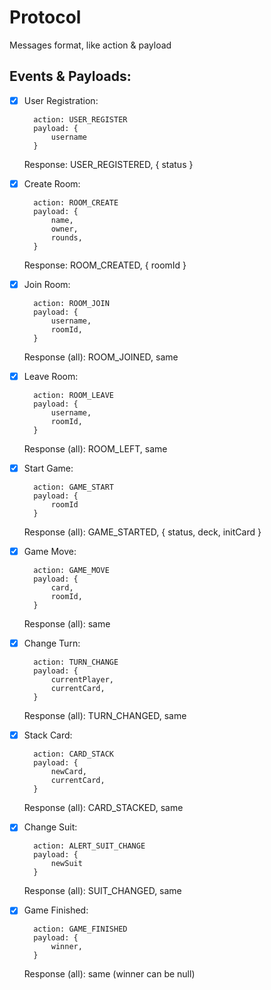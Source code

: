 # Protocol
Messages format, like action & payload

## Events & Payloads:

- [x] User Registration: 
  
        action: USER_REGISTER
        payload: {
            username
        }

    Response: USER_REGISTERED, { status }

- [x] Create Room: 
  
        action: ROOM_CREATE
        payload: {
            name,
            owner,
            rounds,
        }

    Response: ROOM_CREATED, { roomId }

- [x] Join Room: 
  
        action: ROOM_JOIN
        payload: {
            username,
            roomId,
        }
    
    Response (all): ROOM_JOINED, same

- [x] Leave Room: 
  
        action: ROOM_LEAVE
        payload: {
            username,
            roomId,
        }
    
    Response (all): ROOM_LEFT, same

- [x] Start Game: 
  
        action: GAME_START
        payload: {
            roomId
        }

    Response (all): GAME_STARTED, { status, deck, initCard }

- [x] Game Move: 
  
        action: GAME_MOVE
        payload: {
            card,
            roomId,
        }
    
    Response (all): same

- [x] Change Turn: 
  
        action: TURN_CHANGE
        payload: {
            currentPlayer,
            currentCard,
        }
    
    Response (all): TURN_CHANGED, same

- [x] Stack Card: 
  
        action: CARD_STACK
        payload: {
            newCard,
            currentCard,
        }
    
    Response (all): CARD_STACKED, same

- [x] Change Suit: 
  
        action: ALERT_SUIT_CHANGE
        payload: {
            newSuit
        }
    
    Response (all): SUIT_CHANGED, same

- [x] Game Finished: 
  
        action: GAME_FINISHED
        payload: {
            winner,
        }
    
    Response (all): same (winner can be null)

